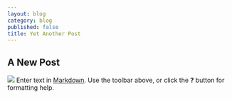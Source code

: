 ```yaml
---
layout: blog
category: blog
published: false
title: Yet Another Post
---
```


## A New Post
![](/media/7413610060_317879301e.jpg)
Enter text in [Markdown](http://daringfireball.net/projects/markdown/). Use the toolbar above, or click the **?** button for formatting help.
